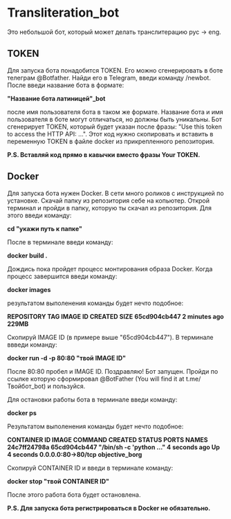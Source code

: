 # Transliteration_bot

Это небольшой бот, который может делать транслитерацию рус -> eng.

## TOKEN
Для запуска бота понадобится TOKEN. Его можно сгенерировать в боте телеграм @Botfather. Найди его в Telegram, введи команду /newbot. После введи название бота в формате:

**"Название бота латиницей"_bot**

после имя пользователя бота в таком же формате. Название бота и имя пользователя в боте могут отличаться, но должны быть уникальны. Бот сгенерирует TOKEN, который будет указан после фразы: "Use this token to access the HTTP API: ...".
Этот код нужно скопировать и вставить в переменную TOKEN в файле docker из прикрепленного репозитория. 

**P.S. Вставляй код прямо в кавычки вместо фразы Your TOKEN.**

## Docker
Для запуска бота нужен Docker. В сети много роликов с инструкцией по установке.
Скачай папку из репозитория себе на копьютер.
Открой терминал и пройди в папку, которую ты скачал из репозитория. Для этого введи команду:

**cd "укажи путь к папке"**

После в терминале введи команду:

**docker build .**

Дождись пока пройдет процесс монтирования образа Docker. Когда процесс завершится введи команду:

**docker images**

результатом выполенения команды будет нечто подобное:

**REPOSITORY   TAG       IMAGE ID       CREATED         SIZE**
**<none>       <none>    65cd904cb447   2 minutes ago   229MB**

Скопируй  IMAGE ID (в примере выше "65cd904cb447").
В терминале ввведи команду:

**docker run -d -p 80:80 "твой IMAGE ID"**

После 80:80 пробел и IMAGE ID.
Поздравляю! Бот запущен. Пройди по ссылке которую сформировал @BotFather (You will find it at t.me/Твойбот_bot) и пользуйся.

Для остановки работы бота в терминале введи команду:

**docker ps** 

Результатом выполенения команды будет нечто подобное:

**CONTAINER ID   IMAGE          COMMAND                  CREATED         STATUS         PORTS                NAMES**
**24c7ff24798a   65cd904cb447   "/bin/sh -c 'python …"   4 seconds ago   Up 4 seconds   0.0.0.0:80->80/tcp   objective_borg**

Скопируй CONTAINER ID и введи в терминале команду:

**docker stop "твой CONTAINER ID"**

После этого работа бота будет остановлена.

**P.S. Для запуска бота  регистрироваться в Docker не обязательно.**
